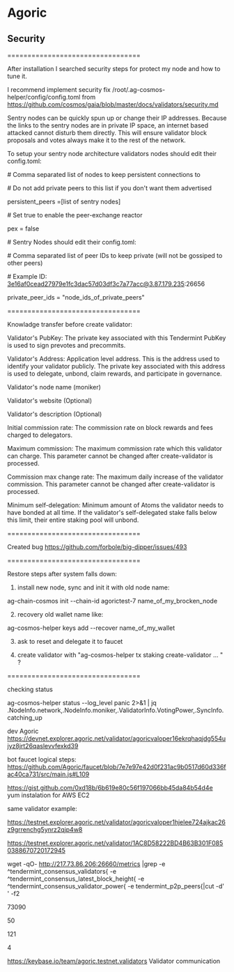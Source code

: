 # Agoric

## Security

\=================================

After installation I searched security steps for protect my node and how to tune it.

I recommend implement security fix 
/root/.ag-cosmos-helper/config/config.toml from https://github.com/cosmos/gaia/blob/master/docs/validators/security.md

Sentry nodes can be quickly spun up or change their IP addresses. Because the links to the sentry nodes are in private IP space, an internet based attacked cannot disturb them directly. This will ensure validator block proposals and votes always make it to the rest of the network.

To setup your sentry node architecture validators nodes should edit their config.toml:


\# Comma separated list of nodes to keep persistent connections to

\# Do not add private peers to this list if you don't want them advertised

persistent_peers =[list of sentry nodes]


\# Set true to enable the peer-exchange reactor

pex = false


\# Sentry Nodes should edit their config.toml:

\# Comma separated list of peer IDs to keep private (will not be gossiped to other peers)

\# Example ID: 3e16af0cead27979e1fc3dac57d03df3c7a77acc@3.87.179.235:26656


private_peer_ids = "node_ids_of_private_peers"


\=================================

Knowladge transfer before create validator: 

Validator's PubKey: The private key associated with this Tendermint PubKey is used to sign prevotes and precommits.

Validator's Address: Application level address. This is the address used to identify your validator publicly. The private key associated with this address is used to delegate, unbond, claim rewards, and participate in governance.

Validator's node name (moniker)

Validator's website (Optional)

Validator's description (Optional)

Initial commission rate: The commission rate on block rewards and fees charged to delegators.

Maximum commission: The maximum commission rate which this validator can charge. This parameter cannot be changed after create-validator is processed.

Commission max change rate: The maximum daily increase of the validator commission. This parameter cannot be changed after create-validator is processed.

Minimum self-delegation: Minimum amount of Atoms the validator needs to have bonded at all time. If the validator's self-delegated stake falls below this limit, their entire staking pool will unbond.

\=================================

Created bug https://github.com/forbole/big-dipper/issues/493

\=================================

Restore steps after system falls down:

1. install new node, sync and init it with old node name:

ag-chain-cosmos init --chain-id agorictest-7 name_of_my_brocken_node

2. recovery old wallet name like:

ag-cosmos-helper keys add --recover name_of_my_wallet

3. ask to reset and delegate it to faucet

4. create validator with "ag-cosmos-helper tx staking create-validator ... " ?

\=================================

checking status

ag-cosmos-helper status --log_level panic  2>&1 | jq .NodeInfo.network,.NodeInfo.moniker,.ValidatorInfo.VotingPower,.SyncInfo.catching_up

dev Agoric https://devnet.explorer.agoric.net/validator/agoricvaloper16ekrqhaqjdg554ujyz8jrt26qaslevvfexkd39

bot faucet logical steps:
https://github.com/Agoric/faucet/blob/7e7e97e42d0f231ac9b0517d60d336fac40ca731/src/main.js#L109

https://gist.github.com/0xd18b/6b619e80c56f197066bb45da84b54d4e yum instalation for AWS EC2


same validator example:

https://testnet.explorer.agoric.net/validator/agoricvaloper1hjelee724ajkac26z9grrenchg5ynrz2qjp4w8

https://testnet.explorer.agoric.net/validator/1AC8D58222BD4B63B301F0850388670720172945


wget -qO- http://217.73.86.206:26660/metrics |grep -e ^tendermint_consensus_validators\{ -e ^tendermint_consensus_latest_block_height\{ -e ^tendermint_consensus_validator_power{ -e tendermint_p2p_peers\{|cut -d' ' -f2

73090

50

121

4

https://keybase.io/team/agoric.testnet.validators Validator communication
